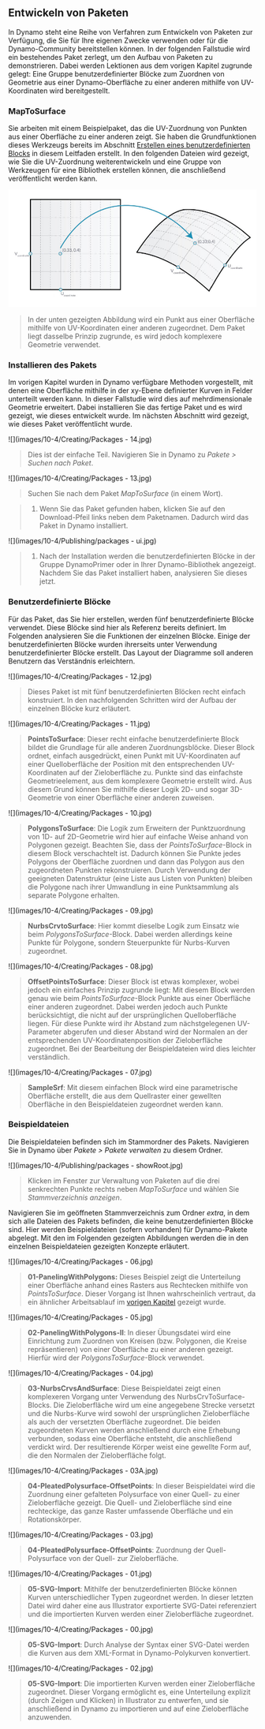 

## Entwickeln von Paketen

In Dynamo steht eine Reihe von Verfahren zum Entwickeln von Paketen zur Verfügung, die Sie für Ihre eigenen Zwecke verwenden oder für die Dynamo-Community bereitstellen können. In der folgenden Fallstudie wird ein bestehendes Paket zerlegt, um den Aufbau von Paketen zu demonstrieren. Dabei werden Lektionen aus dem vorigen Kapitel zugrunde gelegt: Eine Gruppe benutzerdefinierter Blöcke zum Zuordnen von Geometrie aus einer Dynamo-Oberfläche zu einer anderen mithilfe von UV-Koordinaten wird bereitgestellt.

### MapToSurface

Sie arbeiten mit einem Beispielpaket, das die UV-Zuordnung von Punkten aus einer Oberfläche zu einer anderen zeigt. Sie haben die Grundfunktionen dieses Werkzeugs bereits im Abschnitt [Erstellen eines benutzerdefinierten Blocks](../09_Custom-Nodes/9-2_Creating.md) in diesem Leitfaden erstellt. In den folgenden Dateien wird gezeigt, wie Sie die UV-Zuordnung weiterentwickeln und eine Gruppe von Werkzeugen für eine Bibliothek erstellen können, die anschließend veröffentlicht werden kann.

![](images/10-4/uvMap.jpg)

> In der unten gezeigten Abbildung wird ein Punkt aus einer Oberfläche mithilfe von UV-Koordinaten einer anderen zugeordnet. Dem Paket liegt dasselbe Prinzip zugrunde, es wird jedoch komplexere Geometrie verwendet.

### Installieren des Pakets

Im vorigen Kapitel wurden in Dynamo verfügbare Methoden vorgestellt, mit denen eine Oberfläche mithilfe in der xy-Ebene definierter Kurven in Felder unterteilt werden kann. In dieser Fallstudie wird dies auf mehrdimensionale Geometrie erweitert. Dabei installieren Sie das fertige Paket und es wird gezeigt, wie dieses entwickelt wurde. Im nächsten Abschnitt wird gezeigt, wie dieses Paket veröffentlicht wurde.

![](images/10-4/Creating/Packages - 14.jpg)

> Dies ist der einfache Teil. Navigieren Sie in Dynamo zu *Pakete > Suchen nach Paket*.

![](images/10-4/Creating/Packages - 13.jpg)

> Suchen Sie nach dem Paket *MapToSurface* (in einem Wort).

> 1. Wenn Sie das Paket gefunden haben, klicken Sie auf den Download-Pfeil links neben dem Paketnamen. Dadurch wird das Paket in Dynamo installiert.

![](images/10-4/Publishing/packages - ui.jpg)

> 1. Nach der Installation werden die benutzerdefinierten Blöcke in der Gruppe DynamoPrimer oder in Ihrer Dynamo-Bibliothek angezeigt. Nachdem Sie das Paket installiert haben, analysieren Sie dieses jetzt.

### Benutzerdefinierte Blöcke

Für das Paket, das Sie hier erstellen, werden fünf benutzerdefinierte Blöcke verwendet. Diese Blöcke sind hier als Referenz bereits definiert. Im Folgenden analysieren Sie die Funktionen der einzelnen Blöcke. Einige der benutzerdefinierten Blöcke wurden ihrerseits unter Verwendung benutzerdefinierter Blöcke erstellt. Das Layout der Diagramme soll anderen Benutzern das Verständnis erleichtern.

![](images/10-4/Creating/Packages - 12.jpg)

> Dieses Paket ist mit fünf benutzerdefinierten Blöcken recht einfach konstruiert. In den nachfolgenden Schritten wird der Aufbau der einzelnen Blöcke kurz erläutert.

![](images/10-4/Creating/Packages - 11.jpg)

> **PointsToSurface**: Dieser recht einfache benutzerdefinierte Block bildet die Grundlage für alle anderen Zuordnungsblöcke. Dieser Block ordnet, einfach ausgedrückt, einen Punkt mit UV-Koordinaten auf einer Quelloberfläche der Position mit den entsprechenden UV-Koordinaten auf der Zieloberfläche zu. Punkte sind das einfachste Geometrieelement, aus dem komplexere Geometrie erstellt wird. Aus diesem Grund können Sie mithilfe dieser Logik 2D- und sogar 3D-Geometrie von einer Oberfläche einer anderen zuweisen.

![](images/10-4/Creating/Packages - 10.jpg)

> **PolygonsToSurface**: Die Logik zum Erweitern der Punktzuordnung von 1D- auf 2D-Geometrie wird hier auf einfache Weise anhand von Polygonen gezeigt. Beachten Sie, dass der *PointsToSurface*-Block in diesem Block verschachtelt ist. Dadurch können Sie Punkte jedes Polygons der Oberfläche zuordnen und dann das Polygon aus den zugeordneten Punkten rekonstruieren. Durch Verwendung der geeigneten Datenstruktur (eine Liste aus Listen von Punkten) bleiben die Polygone nach ihrer Umwandlung in eine Punktsammlung als separate Polygone erhalten.

![](images/10-4/Creating/Packages - 09.jpg)

> **NurbsCrvtoSurface**: Hier kommt dieselbe Logik zum Einsatz wie beim *PolygonsToSurface*-Block. Dabei werden allerdings keine Punkte für Polygone, sondern Steuerpunkte für Nurbs-Kurven zugeordnet.

![](images/10-4/Creating/Packages - 08.jpg)

> **OffsetPointsToSurface**: Dieser Block ist etwas komplexer, wobei jedoch ein einfaches Prinzip zugrunde liegt: Mit diesem Block werden genau wie beim *PointsToSurface*-Block Punkte aus einer Oberfläche einer anderen zugeordnet. Dabei werden jedoch auch Punkte berücksichtigt, die nicht auf der ursprünglichen Quelloberfläche liegen. Für diese Punkte wird ihr Abstand zum nächstgelegenen UV-Parameter abgerufen und dieser Abstand wird der Normalen an der entsprechenden UV-Koordinatenposition der Zieloberfläche zugeordnet. Bei der Bearbeitung der Beispieldateien wird dies leichter verständlich.

![](images/10-4/Creating/Packages - 07.jpg)

> **SampleSrf**: Mit diesem einfachen Block wird eine parametrische Oberfläche erstellt, die aus dem Quellraster einer gewellten Oberfläche in den Beispieldateien zugeordnet werden kann.

### Beispieldateien

Die Beispieldateien befinden sich im Stammordner des Pakets. Navigieren Sie in Dynamo über *Pakete > Pakete verwalten* zu diesem Ordner.

![](images/10-4/Publishing/packages - showRoot.jpg)

> Klicken im Fenster zur Verwaltung von Paketen auf die drei senkrechten Punkte rechts neben *MapToSurface* und wählen Sie *Stammverzeichnis anzeigen*.

Navigieren Sie im geöffneten Stammverzeichnis zum Ordner *extra*, in dem sich alle Dateien des Pakets befinden, die keine benutzerdefinierten Blöcke sind. Hier werden Beispieldateien (sofern vorhanden) für Dynamo-Pakete abgelegt. Mit den im Folgenden gezeigten Abbildungen werden die in den einzelnen Beispieldateien gezeigten Konzepte erläutert.

![](images/10-4/Creating/Packages - 06.jpg)

> **01-PanelingWithPolygons:** Dieses Beispiel zeigt die Unterteilung einer Oberfläche anhand eines Rasters aus Rechtecken mithilfe von *PointsToSurface*. Dieser Vorgang ist Ihnen wahrscheinlich vertraut, da ein ähnlicher Arbeitsablauf im [vorigen Kapitel](../09_Custom-Nodes/9-2_Creating.md) gezeigt wurde.

![](images/10-4/Creating/Packages - 05.jpg)

> **02-PanelingWithPolygons-II**: In dieser Übungsdatei wird eine Einrichtung zum Zuordnen von Kreisen (bzw. Polygonen, die Kreise repräsentieren) von einer Oberfläche zu einer anderen gezeigt. Hierfür wird der *PolygonsToSurface*-Block verwendet.

![](images/10-4/Creating/Packages - 04.jpg)

> **03-NurbsCrvsAndSurface**: Diese Beispieldatei zeigt einen komplexeren Vorgang unter Verwendung des NurbsCrvToSurface-Blocks. Die Zieloberfläche wird um eine angegebene Strecke versetzt und die Nurbs-Kurve wird sowohl der ursprünglichen Zieloberfläche als auch der versetzten Oberfläche zugeordnet. Die beiden zugeordneten Kurven werden anschließend durch eine Erhebung verbunden, sodass eine Oberfläche entsteht, die anschließend verdickt wird. Der resultierende Körper weist eine gewellte Form auf, die den Normalen der Zieloberfläche folgt.

![](images/10-4/Creating/Packages - 03A.jpg)

> **04-PleatedPolysurface-OffsetPoints**: In dieser Beispieldatei wird die Zuordnung einer gefalteten Polysurface von einer Quell- zu einer Zieloberfläche gezeigt. Die Quell- und Zieloberfläche sind eine rechteckige, das ganze Raster umfassende Oberfläche und ein Rotationskörper.

![](images/10-4/Creating/Packages - 03.jpg)

> **04-PleatedPolysurface-OffsetPoints**: Zuordnung der Quell-Polysurface von der Quell- zur Zieloberfläche.

![](images/10-4/Creating/Packages - 01.jpg)

> **05-SVG-Import**: Mithilfe der benutzerdefinierten Blöcke können Kurven unterschiedlicher Typen zugeordnet werden. In dieser letzten Datei wird daher eine aus Illustrator exportierte SVG-Datei referenziert und die importierten Kurven werden einer Zieloberfläche zugeordnet.

![](images/10-4/Creating/Packages - 00.jpg)

> **05-SVG-Import**: Durch Analyse der Syntax einer SVG-Datei werden die Kurven aus dem XML-Format in Dynamo-Polykurven konvertiert.

![](images/10-4/Creating/Packages - 02.jpg)

> **05-SVG-Import**: Die importierten Kurven werden einer Zieloberfläche zugeordnet. Dieser Vorgang ermöglicht es, eine Unterteilung explizit (durch Zeigen und Klicken) in Illustrator zu entwerfen, und sie anschließend in Dynamo zu importieren und auf eine Zieloberfläche anzuwenden.


